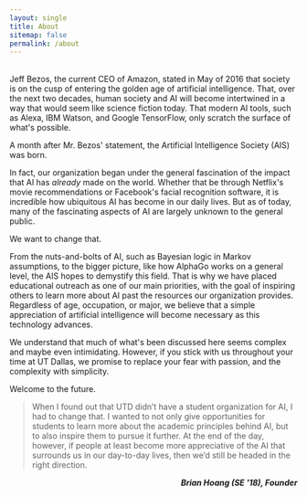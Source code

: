 ```yaml
---
layout: single
title: About
sitemap: false
permalink: /about
---
```


<br />
Jeff Bezos, the current CEO of Amazon, stated in May of 2016 that society is on the cusp of entering the golden age of artificial intelligence. That, over the next two decades, human society and AI will become intertwined in a way that would seem like science fiction today. That modern AI tools, such as Alexa, IBM Watson, and Google TensorFlow, only scratch the surface of what's possible.

A month after Mr. Bezos' statement, the Artificial Intelligence Society (AIS) was born.

In fact, our organization began under the general fascination of the impact that AI has *already* made on the world. Whether that be through Netflix's movie recommendations or Facebook's facial recognition software, it is incredible how ubiquitous AI has become in our daily lives. But as of today, many of the fascinating aspects of AI are largely unknown to the general public.

We want to change that.

From the nuts-and-bolts of AI, such as Bayesian logic in Markov assumptions, to the bigger picture, like how AlphaGo works on a general level, the AIS hopes to demystify this field. That is why we have placed educational outreach as one of our main priorities, with the goal of inspiring others to learn more about AI past the resources our organization provides. Regardless of age, occupation, or major, we believe that a simple appreciation of artificial intelligence will become necessary as this technology advances.

We understand that much of what's been discussed here seems complex and maybe even intimidating. However, if you stick with us throughout your time at UT Dallas, we promise to replace your fear with passion, and the complexity with simplicity.

Welcome to the future.

> When I found out that UTD didn’t have a student organization for AI, I had to change that. I wanted to not only give opportunities for students to learn more about the academic principles behind AI, but to also inspire them to pursue it further. At the end of the day, however, if people at least become more appreciative of the AI that surrounds us in our day-to-day lives, then we’d still be headed in the right direction.

<div style="text-align: right"><strong><em>Brian Hoang (SE '18), Founder</em></strong></div>
